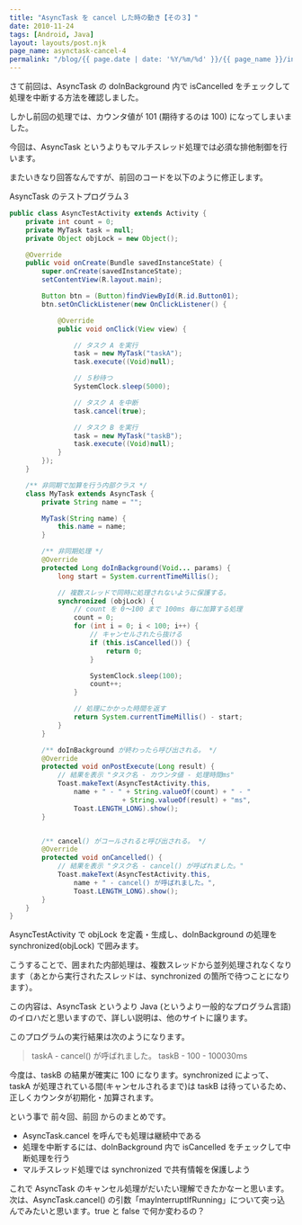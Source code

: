 ```yaml
---
title: "AsyncTask を cancel した時の動き【その３】"
date: 2010-11-24
tags: [Android, Java]
layout: layouts/post.njk
page_name: asynctask-cancel-4
permalink: "/blog/{{ page.date | date: '%Y/%m/%d' }}/{{ page_name }}/index.html"
---
```

さて前回は、AsyncTask の doInBackground 内で isCancelled をチェックして処理を中断する方法を確認しました。
<!--more-->
しかし前回の処理では、カウンタ値が 101 (期待するのは 100) になってしまいました。

今回は、AsyncTask というよりもマルチスレッド処理では必須な排他制御を行います。

またいきなり回答なんですが、前回のコードを以下のように修正します。

AsyncTask のテストプログラム３

```java
public class AsyncTestActivity extends Activity {
    private int count = 0;
    private MyTask task = null;
    private Object objLock = new Object();

    @Override
    public void onCreate(Bundle savedInstanceState) {
        super.onCreate(savedInstanceState);
        setContentView(R.layout.main);

        Button btn = (Button)findViewById(R.id.Button01);
        btn.setOnClickListener(new OnClickListener() {

            @Override
            public void onClick(View view) {

                // タスク A を実行
                task = new MyTask("taskA");
                task.execute((Void)null);

                // ５秒待つ
                SystemClock.sleep(5000);

                // タスク A を中断
                task.cancel(true);

                // タスク B を実行
                task = new MyTask("taskB");
                task.execute((Void)null);
            }
        });
    }

    /** 非同期で加算を行う内部クラス */
    class MyTask extends AsyncTask {
        private String name = "";

        MyTask(String name) {
            this.name = name;
        }

        /** 非同期処理 */
        @Override
        protected Long doInBackground(Void... params) {
            long start = System.currentTimeMillis();

            // 複数スレッドで同時に処理されないように保護する。
            synchronized (objLock) {
                // count を 0～100 まで 100ms 毎に加算する処理
                count = 0;
                for (int i = 0; i < 100; i++) {
                    // キャンセルされたら抜ける
                    if (this.isCancelled()) {
                        return 0;
                    }

                    SystemClock.sleep(100);
                    count++;
                }

                // 処理にかかった時間を返す
                return System.currentTimeMillis() - start;
            }
        }

        /** doInBackground が終わったら呼び出される。 */
        @Override
        protected void onPostExecute(Long result) {
            // 結果を表示 "タスク名 - カウンタ値 - 処理時間ms"
            Toast.makeText(AsyncTestActivity.this,
                name + " - " + String.valueOf(count) + " - " 
                            + String.valueOf(result) + "ms",
                Toast.LENGTH_LONG).show();
        }


        /** cancel() がコールされると呼び出される。 */
        @Override
        protected void onCancelled() {
            // 結果を表示 "タスク名 - cancel() が呼ばれました。"
            Toast.makeText(AsyncTestActivity.this,
                name + " - cancel() が呼ばれました。",
                Toast.LENGTH_LONG).show();
        }
    }
}
```

AsyncTestActivity で objLock を定義・生成し、doInBackground の処理を synchronized(objLock) で囲みます。

こうすることで、囲まれた内部処理は、複数スレッドから並列処理されなくなります（あとから実行されたスレッドは、synchronized の箇所で待つことになります）。

この内容は、AsyncTask というより Java (というより一般的なプログラム言語) のイロハだと思いますので、詳しい説明は、他のサイトに譲ります。

このプログラムの実行結果は次のようになります。

> taskA - cancel() が呼ばれました。
> taskB - 100 - 100030ms

今度は、taskB の結果が確実に 100 になります。synchronized によって、taskA が処理されている間(キャンセルされるまで)は taskB は待っているため、正しくカウンタが初期化・加算されます。

という事で 前々回、前回 からのまとめです。

* AsyncTask.cancel を呼んでも処理は継続中である
* 処理を中断するには、doInBackground 内で isCancelled をチェックして中断処理を行う
* マルチスレッド処理では synchronized で共有情報を保護しよう

これで AsyncTask のキャンセル処理がだいたい理解できたかなーと思います。 次は、AsyncTask.cancel() の引数「mayInterruptIfRunning」について突っ込んでみたいと思います。true と false で何か変わるの？
